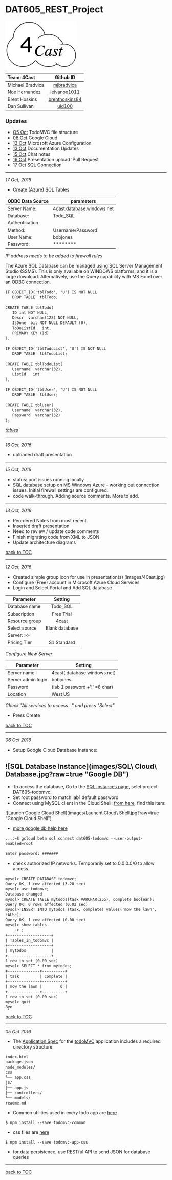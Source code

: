 # DAT605_REST_Project

![4cast_graphic](images/4Cast.jpg)

| Team: 4Cast      | Github ID        |
|:-----------------|:----------------:|
| Michael Bradvica | [mjbradvica](https://github.com/mjbradvica) |
| Noe Hernandez    | [leivanoe1011](https://github.com/leivanoe1011) |
| Brent Hoskins    | [brenthoskins84](https://github.com/brenthoskins84) |
| Dan Sullivan     | [uid100](https://github.com/uid100) |

### Updates ###
* [O5 Oct](#05Oct) TodoMVC file structure
* [06 Oct](#06Oct) Google Cloud
* [12 Oct](#12Oct) Microsoft Azure Configuration
* [13 Oct](#13Oct) Documentation Updates
* [15 Oct](#15Oct) Chat notes
* [16 Oct](#16Oct) Presentation upload 'Pull Request
* [17 Oct](#17Oct) SQL Connection

---
<a name="17Oct">*17 Oct, 2016*</a>
* Create (Azure) SQL Tables


| ODBC Data Source | parameters                 |
|------------------|----------------------------|
| Server Name:     | 4cast.database.windows.net |
| Database:        | Todo_SQL                   |
| Authentication   |                            |
| Method:          | Username/Password          |
| User Name:       | bobjones                   |
| Password:        | ********                   |
*IP address needs to be added to firewall rules*

The Azure SQL Database can be managed using SQL Server Management Studio (SSMS). This is only available on WINDOWS platforms, and it is a large download.  Alternatively, use the Query capability with MS Excel over an ODBC connection.

```
IF OBJECT_ID('tblTodo', 'U') IS NOT NULL
   DROP TABLE  tblTodo;

CREATE TABLE tblTodo(
   ID int NOT NULL,
   Descr  varchar(128) NOT NULL,
   IsDone  bit NOT NULL DEFAULT (0),
   ToDoListId   int,
   PRIMARY KEY (Id)
);

IF OBJECT_ID('tblTodoList', 'U') IS NOT NULL
   DROP TABLE  tblTodoList;

CREATE TABLE tblTodoList(
   Username  varchar(32),
   ListId   int
);

IF OBJECT_ID('tblUser', 'U') IS NOT NULL
   DROP TABLE  tblUser;

CREATE TABLE tblUser(
   Username  varchar(32),
   Password  varchar(32)
);
```

[*tables*](images/ShowTables.jpg)

---
<a name="16Oct">*16 Oct, 2016*</a>
* uploaded draft presentation

---
<a name="15Oct">*15 Oct, 2016*</a>
* status: port issues running locally
* SQL database setup on MS Windows Azure - working out connection issues. Initial firewall settings are configured.
* code walk-through. Adding source comments. More to add.

---
<a name="13Oct">*13 Oct, 2016*</a>
* Reordered Notes from most recent.
* Inserted draft presentation
* Need to review / update code comments
* Finish migrating code from XML to JSON
* Update architecture diagrams

 [back to TOC](#updates)

---
<a name="12Oct">*12 Oct, 2016*</a>
* Created simple group icon for use in presentation(s) (images/4Cast.jpg)
* Configure (Free) account in Microsoft Azure Cloud Services
* Login and Select Portal and Add SQL database

| Parameter          | Setting                |
|--------------------|:----------------------:|
| Database name      | Todo_SQL               |
| Subscription       | Free Trial             |
| Resource group     | 4cast                  |
| Select source      | Blank database         |
| Server: >>         |                        |
| Pricing Tier       | S1 Standard            |
*Configure New Server*

| Parameter          | Setting                      |
|--------------------|------------------------------|
| Server name        | 4cast(.database.windows.net) |
| Server admin login | bobjones                     |
| Password           | (lab 1 password +'!' =8 char)|
| Location           | West US                      |

*Check "All services to access..." and press "Select"*

* Press Create

 [back to TOC](#updates)

---

<a name="06Oct">*06 Oct 2016*</a>
* Setup Google Cloud Database Instance:

![SQL Database Instance](images/SQL\ Cloud\ Database.jpg?raw=true "Google DB")
---
* To access the database, Go to the [SQL instances page](https://console.cloud.google.com/projectselector/sql/instances?_ga=1.226861209.544085363.1475456239), selet project DAT605-todomvc.
* Set root password to match lab1 default password
* Connect using MySQL client in the Cloud Shell:  [from here](https://console.cloud.google.com/home/dashboard?project=causal-calculus-145618&_ga=1.230524056.544085363.1475456239), find this item:

![Launch Google Cloud Shell](images/Launch\ Cloud\ Shell.jpg?raw=true "Google Cloud Shell")

* [more google db help here](https://cloud.google.com/sql/docs/quickstart)
```
...:~$ gcloud beta sql connect dat605-todomvc --user-output-enabled=root

Enter password: #######
```
* check authorized IP networks.
Temporarily set to 0.0.0.0/0 to allow access.
```
mysql> CREATE DATABASE todomvc;
Query OK, 1 row affected (3.20 sec)
mysql> use todomvc;
Database changed
mysql> CREATE TABLE mytodos(task VARCHAR(255), complete boolean);
Query OK, 0 rows affected (0.02 sec)
mysql> INSERT INTO mytodos (task, complete) values('mow the lawn', FALSE);
Query OK, 1 row affected (0.00 sec)
mysql> show tables
    -> ;
+-------------------+
| Tables_in_todomvc |
+-------------------+
| mytodos           |
+-------------------+
1 row in set (0.00 sec)
mysql> SELECT * from mytodos;
+--------------+----------+
| task         | complete |
+--------------+----------+
| mow the lawn |        0 |
+--------------+----------+
1 row in set (0.00 sec)
mysql> quit
Bye
```
 [back to TOC](#updates)
 
---

<a name="05Oct">*05 Oct 2016*</a>
* The [Application Spec](https://github.com/tastejs/todomvc/blob/master/app-spec.md) for the [todoMVC](todomvc.com) application includes a required directory structure:
```
index.html
package.json
node_modules/
css
└── app.css
js/
├── app.js
├── controllers/
└── models/
readme.md
```
* Common utilities used in every todo app are [here](https://github.com/tastejs/todomvc-common)
```
$ npm install --save todomvc-common
```
* css files are [here](https://github.com/tastejs/todomvc-app-css)
```
$ npm install --save todomvc-app-css
```
* for data persistence, use RESTful API to send JSON for database queries
---
 [back to TOC](#updates)
